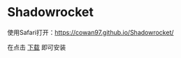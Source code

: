 # Shadowrocket
使用Safari打开：<a href="https://cowan97.github.io/Shadowrocket/">https://cowan97.github.io/Shadowrocket/</a>

在点击 <a href="/Shadowrocket.plist">下载</a> 即可安装
